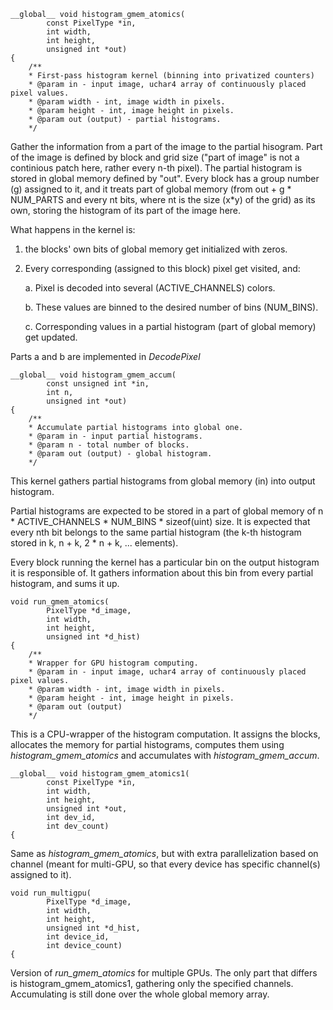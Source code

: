 ```CUDA
__global__ void histogram_gmem_atomics(
        const PixelType *in,
        int width,
        int height,
        unsigned int *out)
{
    /**
    * First-pass histogram kernel (binning into privatized counters)
    * @param in - input image, uchar4 array of continuously placed pixel values.
    * @param width - int, image width in pixels.
    * @param height - int, image height in pixels.
    * @param out (output) - partial histograms.
    */
 ```
 
Gather the information from a part of the image to the partial hisogram.
Part of the image is defined by block and grid size ("part of image" is not a continious patch here, rather every n-th pixel).
The partial histogram is stored in global memory defined by "out". Every block has a group number (g) assigned to it, 
and it treats part of global memory (from out + g * NUM_PARTS and every nt bits, where nt is the size (x*y) of the grid) 
as its own, storing the histogram of its part of the image here.

What happens in the kernel is:

1. the blocks' own bits of global memory get initialized with zeros.

2. Every corresponding (assigned to this block) pixel get visited, and: 

   a. Pixel is decoded into several (ACTIVE_CHANNELS) colors.
   
   b. These values are binned to the desired number of bins (NUM_BINS).
   
   c. Corresponding values in a partial histogram (part of global memory) get updated.
 
 Parts a and b are implemented in *DecodePixel*
 
```CUDA
__global__ void histogram_gmem_accum(
        const unsigned int *in,
        int n,
        unsigned int *out)
{
    /**
    * Accumulate partial histograms into global one.
    * @param in - input partial histograms.
    * @param n - total number of blocks.
    * @param out (output) - global histogram.
    */ 
```

This kernel gathers partial histograms from global memory (in) into output histogram.

Partial histograms are expected to be stored in a part of global memory of n * ACTIVE_CHANNELS * NUM_BINS * sizeof(uint) size. 
It is expected that every nth bit belongs to the same partial histogram (the k-th histogram stored in k, n + k, 2 * n + k, ...
elements).

Every block running the kernel has a particular bin on the output histogram it is responsible of. It gathers information
about this bin from every partial histogram, and sums it up.


```CUDA
void run_gmem_atomics(
        PixelType *d_image,
        int width,
        int height,
        unsigned int *d_hist)
{
    /**
    * Wrapper for GPU histogram computing.
    * @param in - input image, uchar4 array of continuously placed pixel values.
    * @param width - int, image width in pixels.
    * @param height - int, image height in pixels.
    * @param out (output)
    */
```
This is a CPU-wrapper of the histogram computation. It assigns the blocks, allocates the memory for partial histograms, 
computes them using *histogram_gmem_atomics* and accumulates with *histogram_gmem_accum*.

```CUDA
__global__ void histogram_gmem_atomics1(
        const PixelType *in,
        int width,
        int height,
        unsigned int *out,
        int dev_id,
        int dev_count)
{
```

Same as *histogram_gmem_atomics*, but with extra parallelization based on channel (meant for multi-GPU, so that every device 
has specific channel(s) assigned to it).

```CUDA
void run_multigpu(
        PixelType *d_image,
        int width,
        int height,
        unsigned int *d_hist,
        int device_id,
        int device_count)
{
```

Version of *run_gmem_atomics* for multiple GPUs. The only part that differs is histogram_gmem_atomics1, gathering only
the specified channels. Accumulating is still done over the whole global memory array.
